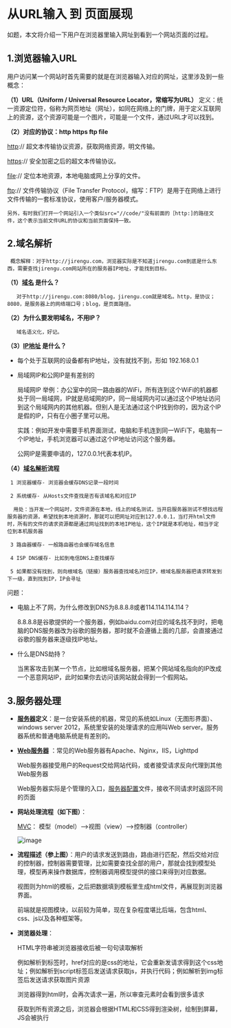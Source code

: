 从URL输入 到 页面展现
====================
如题，本文将介绍一下用户在浏览器里输入网址到看到一个网站页面的过程。

1.浏览器输入URL
--------------
用户访问某一个网站时首先需要的就是在浏览器输入对应的网址，这里涉及到一些概念：

**（1）URL（Uniform / Universal Resource Locator，常缩写为URL）**
定义：统一资源定位符，俗称为网页地址（网址），如同在网络上的门牌，用于定义互联网上的资源，这个资源可能是一个图片，可能是一个文件，通过URL才可以找到。

**（2）对应的协议：http https ftp file**

   [http](http://baike.baidu.com/link?url=mTmnU5VZTmrr0rC5av2M0ISq8CToV2oKTCFNwUNwRy3WGx0bpoZOU16iW6eQq7WYgjPRtXeqmOGjp-GrNEE8g_,"饥人谷_海瀚的博客")://  超文本传输协议资源，获取网络资源，明文传输。

   [https](http://baike.baidu.com/item/https)://  安全加密之后的超文本传输协议。

   [file](http://baike.baidu.com/item/File)://  定位本地资源，本地电脑或网上分享的文件。

   [ftp](http://baike.baidu.com/item/ftp/13839)://  文件传输协议（File Transfer Protocol，缩写：FTP）是用于在网络上进行文件传输的一套标准协议，使用客户/服务器模式。

    另外，有时我们打开一个网站引入一个类似src="//code/"没有前面的［http:]的路径文件，这个表示当前文件URL的协议和当前页面保持一致。
 
2.域名解析
----------

     概念解释：对于http://jirengu.com，浏览器实际是不知道jirengu.com到底是什么东西，需要查找jirengu.com网站所在的服务器IP地址，才能找到目标。
  
**（1）[域名](http://baike.baidu.com/item/%E5%9F%9F%E5%90%8D) 是什么？**

       对于http://jirengu.com:8080/blog，jirengu.com就是域名。http，是协议；8080，是服务器上的网络端口号；blog，是页面路径。
  
**（2）为什么要发明域名，不用IP？**

       域名语义化，好记。    

**（3）[IP地址](http://baike.baidu.com/item/IP%E5%9C%B0%E5%9D%80) 是什么？**

- 每个处于互联网的设备都有IP地址，没有就找不到，形如 192.168.0.1

- 局域网IP和公网IP是有差别的
       
  局域网IP 举例：办公室中的同一路由器的WiFi，所有连到这个WiFi的机器都处于同一局域网，IP就是局域网的IP，同一局域网内可以通过这个IP地址访问到这个局域网内的其他机器。但别人是无法通过这个IP找到你的，因为这个IP是假的IP，只有在小圈子里可以用。

  实践：例如开发中需要手机界面测试，电脑和手机连到同一WiFi下，电脑有一个IP地址，手机浏览器可以通过这个IP地址访问这个服务器。

  公网IP是需要申请的，127.0.0.1代表本机IP。
  
**（4）[域名解析](http://baike.baidu.com/item/%E5%9F%9F%E5%90%8D%E8%A7%A3%E6%9E%90)流程**

     1 浏览器缓存- 浏览器会缓存DNS记录一段时间

     2 系统缓存- 从Hosts文件查找是否有该域名和对应IP

      用处：当开发一个网站时，文件资源在本地，线上的域名测试，当开启服务器测试不想找远程服务器的资源，希望找到本地资源时，那就可以把网址对应到127.0.0.1，当打开html文件时，所有的文件的请求资源都是通过网址找到的本地IP地址，这个IP就是本机地址，相当于定位到本机服务器

     3 路由器缓存- 一般路由器也会缓存域名信息

     4 ISP DNS缓存- 比如到电信DNS上查找缓存

     5 如果都没有找到，则向根域名（链接）服务器查找域名对应IP，根域名服务器把请求转发到下一级，直到找到IP，IP会寻址

 
 问题：

- 电脑上不了网，为什么修改到DNS为8.8.8.8或者114.114.114.114？

    8.8.8.8是谷歌提供的一个服务器，例如baidu.com对应的域名找不到时，把电脑的DNS服务器改为谷歌的服务器，那时就不会遵循上面的几部，会直接通过谷歌的服务器来逐级找IP地址。

- 什么是DNS劫持？

    当黑客攻击到某一个节点，比如根域名服务器，把某个网站域名指向的IP改成一个恶意网站IP，此时如果你去访问该网站就会得到一个假网站。
         
3.服务器处理
-----------

- **[服务器](http://baike.baidu.com/item/%E6%9C%8D%E5%8A%A1%E5%99%A8)定义**：是一台安装系统的机器，常见的系统如Linux（无图形界面）、windows server 2012，系统里安装的处理请求的应用叫Web server。服务器系统和普通电脑系统是有差别的。


- **[Web服务器](http://baike.baidu.com/item/WEB%E6%9C%8D%E5%8A%A1%E5%99%A8/8390210)** ：常见的Web服务器有Apache、Nginx，IIS，Lighttpd

  Web服务器接受用户的Request交给网站代码，或者接受请求反向代理到其他Web服务器

  Web服务器实际是个管理的入口，[服务器配置](http://baike.baidu.com/item/%E6%9C%8D%E5%8A%A1%E5%99%A8%E9%85%8D%E7%BD%AE)文件，接收不同请求时返回不同的页面

- **网站处理流程（如下图）**：

    [MVC](http://baike.baidu.com/item/MVC%E6%A1%86%E6%9E%B6?fromtitle=mvc&fromid=85990)： 模型（model）——>视图（view）——>控制器（controller）
    
    ![image](http://upload-images.jianshu.io/upload_images/5909560-9fdd550d49acf2d6.png?imageMogr2/auto-orient/strip%7CimageView2/2/w/1240)
      
- **流程描述（参上图）**：用户的请求发送到路由，路由进行匹配，然后交给对应的控制器，控制器需要管理，比如需要查找全部的用户，那就会找到模型处理，模型再来操作数据库，控制器调用模型提供的接口来得到对应数据。

    视图则为html的模板，之后把数据填到模板里生成html文件，再展现到浏览器界面。

    前端就是视图模块，以前较为简单，现在复杂程度堪比后端，包含html、css、js以及各种框架等。

- **浏览器处理**：

    HTML字符串被浏览器接收后被一句句读取解析

    例如解析到<link  href="css.css">标签时，href对应的是css的地址，它会重新发请求得到这个css地址；例如解析到script标签后发送请求获取js，并执行代码；例如解析到img标签后发送请求获取图片资源

    浏览器得到html时，会再次请求一遍，所以审查元素时会看到很多请求

    获取到所有资源之后，浏览器会根据HTML和CSS得到渲染树，绘制到屏幕，JS会被执行
